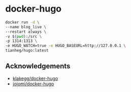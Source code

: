 # docker-hugo

```sh
docker run -d \
--name blog_live \
--restart always \
-v $(pwd):/src \
-p 1314:1313 \
-e HUGO_WATCH=true -e HUGO_BASEURL=http://127.0.0.1 \
tianheg/hugo:latest
```

## Acknowledgements

- [klakegg/docker-hugo](https://github.com/klakegg/docker-hugo)
- [jojomi/docker-hugo](https://github.com/jojomi/docker-hugo)

